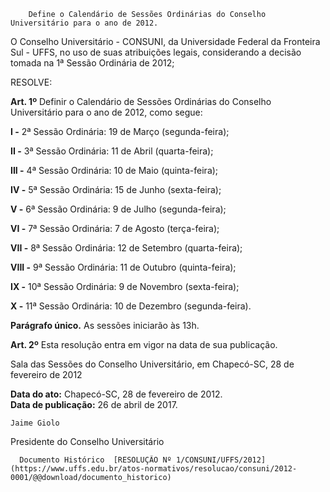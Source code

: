         Define o Calendário de Sessões Ordinárias do Conselho Universitário para o ano de 2012.  

O Conselho Universitário - CONSUNI, da Universidade Federal da Fronteira Sul - UFFS, no uso de suas atribuições legais, considerando a decisão tomada na 1ª Sessão Ordinária de 2012;

 RESOLVE:

 **Art. 1º** Definir o Calendário de Sessões Ordinárias do Conselho Universitário para o ano de 2012, como segue:

 **I -** 2ª Sessão Ordinária: 19 de Março (segunda-feira);

 **II -** 3ª Sessão Ordinária: 11 de Abril (quarta-feira);

 **III -** 4ª Sessão Ordinária: 10 de Maio (quinta-feira);

 **IV -** 5ª Sessão Ordinária: 15 de Junho (sexta-feira);

 **V -** 6ª Sessão Ordinária: 9 de Julho (segunda-feira);

 **VI -** 7ª Sessão Ordinária: 7 de Agosto (terça-feira);

 **VII -** 8ª Sessão Ordinária: 12 de Setembro (quarta-feira);

 **VIII -** 9ª Sessão Ordinária: 11 de Outubro (quinta-feira);

 **IX -** 10ª Sessão Ordinária: 9 de Novembro (sexta-feira);

 **X -** 11ª Sessão Ordinária: 10 de Dezembro (segunda-feira).

 **Parágrafo único.** As sessões iniciarão às 13h.

 **Art. 2º** Esta resolução entra em vigor na data de sua publicação.

 Sala das Sessões do Conselho Universitário, em Chapecó-SC, 28 de fevereiro de 2012

  

   **Data do ato:** Chapecó-SC, 28 de fevereiro de 2012.   
 **Data de publicação:**  26 de abril de 2017. 

    Jaime Giolo   
 Presidente do Conselho Universitário 

      Documento Histórico  [RESOLUÇÃO Nº 1/CONSUNI/UFFS/2012](https://www.uffs.edu.br/atos-normativos/resolucao/consuni/2012-0001/@@download/documento_historico)     
      